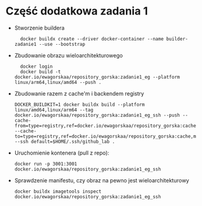 # Część dodatkowa zadania 1 

- Stworzenie buildera
  ```
    docker buildx create --driver docker-container --name builder-zadanie1 --use --bootstrap
  ```
- Zbudowanie obrazu wieloarchitekturowego 
  ```
    docker login
    docker build -t docker.io/ewagorskaa/repository_gorska:zadanie1_eg --platform linux/arm64,linux/amd64 --push .
  ```
- Zbudowanie razem z cache'm i backendem registry
  ```
  DOCKER_BUILDKIT=1 docker buildx build --platform linux/amd64,linux/arm64 --tag docker.io/ewagorskaa/repository_gorska:zadanie1_eg_ssh --push --cache-from=type=registry,ref=docker.io/ewagorskaa/repository_gorska:cache --cache-to=type=registry,ref=docker.io/ewagorskaa/repository_gorska:cache,mode=max --ssh default=$HOME/.ssh/github_lab .
  ```
- Uruchomienie kontenera (pull z repo):  
  
  ```
  docker run -p 3001:3001 docker.io/ewagorskaa/repository_gorska:zadanie1_eg_ssh
  ```

- Sprawdzenie manifestu, czy obraz na pewno jest wieloarchitekturowy
  ```
  docker buildx imagetools inspect docker.io/ewagorskaa/repository_gorska:zadanie1_eg_ssh
  ```
